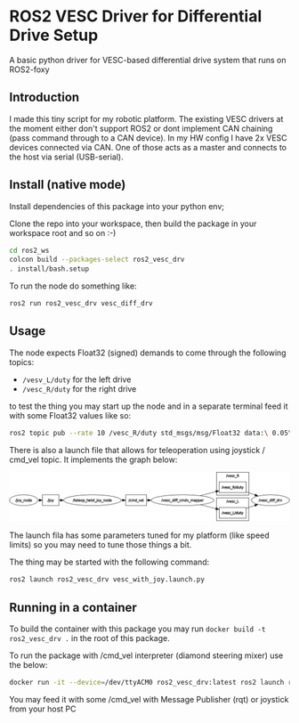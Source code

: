 # ROS2 VESC Driver for Differential Drive Setup

A basic python driver for VESC-based differential drive system that runs on ROS2-foxy

## Introduction

I made this tiny script for my robotic platform. The existing VESC drivers at the moment either don't support ROS2 or dont implement CAN chaining (pass command through to a CAN device). In my HW config I have 2x VESC devices connected via CAN. One of those acts as a master and connects to the host via serial (USB-serial).

## Install (native mode)

Install dependencies of this package into your python env;

Clone the repo into your workspace, then build the package in your workspace root and so on :-)

```bash
cd ros2_ws
colcon build --packages-select ros2_vesc_drv
. install/bash.setup
```

To run the node do something like:

```bash
ros2 run ros2_vesc_drv vesc_diff_drv
```

## Usage

The node expects Float32 (signed) demands to come through the following topics:

- `/vesv_L/duty` for the left drive
- `/vesc_R/duty` for the right drive

to test the thing you may start up the node and in a separate terminal feed it with some Float32 values like so:

```bash
ros2 topic pub --rate 10 /vesc_R/duty std_msgs/msg/Float32 data:\ 0.05\
```

There is also a launch file that allows for teleoperation using joystick / cmd_vel topic. It implements the graph below:

![vesc_with_joy ROS2 nodes graph](docs/vesc_with_joy.png)

The launch fila has some parameters tuned for my platform (like speed limits) so you may need to tune those things a bit.

The thing may be started with the following command:

```bash
ros2 launch ros2_vesc_drv vesc_with_joy.launch.py
```

## Running in a container

To build the container with this package you may run `docker build -t ros2_vesc_drv .` in the root of this package.

To run the package with /cmd_vel interpreter (diamond steering mixer) use the below:

```bash
docker run -it --device=/dev/ttyACM0 ros2_vesc_drv:latest ros2 launch ros2_vesc_drv vesc_cmd_vel.launch.py
```

You may feed it with some /cmd_vel with Message Publisher (rqt) or joystick from your host PC
